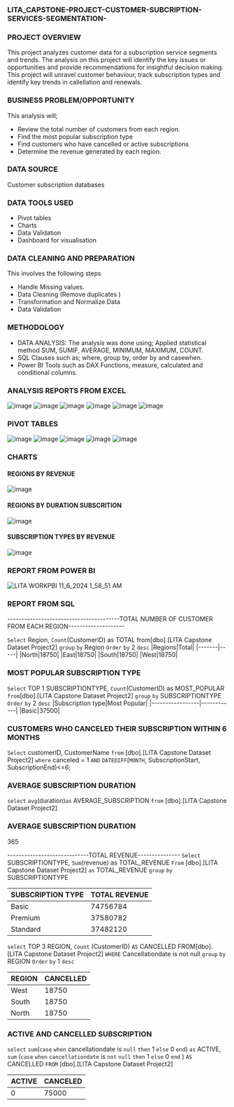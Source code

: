 ### LITA_CAPSTONE-PROJECT-CUSTOMER-SUBCRIPTION-SERVICES-SEGMENTATION-

### PROJECT OVERVIEW
This project analyzes customer data for a subscription service segments and trends. The analysis on this project will identify the key issues or opportunities and provide recommendations for insightful decision making. This project will unravel customer behaviour, track subscription types and identify key trends in callellation and renewals.

### BUSINESS PROBLEM/OPPORTUNITY
This analysis will;
- Review the total number of customers from each region.
- Find the most popular subscription type
- Find customers who have cancelled or active subscriptions 
- Determine the revenue generated by each region.

### DATA SOURCE
Customer subscription databases

### DATA TOOLS USED 
- Pivot tables
- Charts
- Data Validation
- Dashboard for visualisation

### DATA CLEANING AND PREPARATION
This involves the following steps
- Handle Missing values.
- Data Cleaning (Remove duplicates )
- Transformation and Normalize Data
- Data Validation

### METHODOLOGY
- DATA ANALYSIS: The analysis was done using; Applied statistical method SUM, SUMIF, AVERAGE, MINIMUM, MAXIMUM, COUNT.
- SQL Clauses such as; where, group by, order by and casewhen.
- Power BI Tools such as DAX Functions, measure, calculated and conditional columns.

### ANALYSIS REPORTS FROM EXCEL
![image](https://github.com/user-attachments/assets/304bd474-8c00-4e97-88a2-f10726a64a2d)
![image](https://github.com/user-attachments/assets/a0c2e88a-4913-430f-a31f-169b844499ac)
![image](https://github.com/user-attachments/assets/f14a25b6-3997-4325-8602-c56a9fdc075a)
![image](https://github.com/user-attachments/assets/5e25e4f3-cd50-42dc-8467-4acc1a734c0f)
![image](https://github.com/user-attachments/assets/120a5275-47bc-4ba9-a73b-ba0f0ede0aae)
![image](https://github.com/user-attachments/assets/19230426-15c1-4106-9126-c7f5a2cb44d7)

### PIVOT TABLES
![image](https://github.com/user-attachments/assets/00ba7d44-46bd-4631-8d69-ff95e39500d2)
![image](https://github.com/user-attachments/assets/950c5678-9bd1-45ef-a7f7-e6f73fc3a641)
![image](https://github.com/user-attachments/assets/302ba24a-ff5c-484b-ac30-44e648e6a995)
![image](https://github.com/user-attachments/assets/fb9eb9e2-2303-47f9-abee-74f0c037d86f)
![image](https://github.com/user-attachments/assets/7b250878-ca52-4b0f-a122-749c59be1fe3)

### CHARTS
#### REGIONS BY REVENUE		
![image](https://github.com/user-attachments/assets/2a5ccf81-4533-4df2-b784-730987d003da)
#### REGIONS BY DURATION SUBSCRITION
![image](https://github.com/user-attachments/assets/40ecb23d-3b99-42f8-8c47-27c938059a00)
#### SUBSCRIPTION TYPES BY REVENUE		
![image](https://github.com/user-attachments/assets/d80a40ef-653a-47cd-9547-6525eb0d43ec)


### REPORT FROM POWER BI
![LITA WORKPBI 11_6_2024 1_58_51 AM](https://github.com/user-attachments/assets/5bc949a8-7628-4e37-a029-f2cfb2747e42)

### REPORT FROM SQL
 ----------------------------------------TOTAL NUMBER OF CUSTOMER FROM EACH REGION--------------------

 `Select`
 Region,
 `Count`(CustomerID) as TOTAL
 from[dbo].[LITA Capstone Dataset Project2]
 `group` `by`
 Region
 `Order` `by` 2 `desc`
|Regions|Total|
|-------|-----| 
 |North|18750|
|East|18750|
|South|18750|
|West|18750|

### MOST POPULAR SUBSCRIPTION TYPE
`Select` TOP 1 
 SUBSCRIPTIONTYPE,
 `Count`(CustomerID) as MOST_POPULAR
 `from`[dbo].[LITA Capstone Dataset Project2]
 `group` `by`
SUBSCRIPTIONTYPE
 `Order` `by` 2 `desc`
|Subscription type|Most Popular|
|-----------------|------------|
|Basic|37500|

### CUSTOMERS WHO CANCELED THEIR SUBSCRIPTION WITHIN 6 MONTHS
`Select`
 customerID, CustomerName
 `from` [dbo].[LITA Capstone Dataset Project2]
 `where` canceled = 1
 `AND` `DATEDIFF`(`MONTH`,
 SubscriptionStart, SubscriptionEnd)<=6;

 ### AVERAGE SUBSCRIPTION DURATION
 `select`
 `avg`(duration)`as` AVERAGE_SUBSCRIPTION
`from`  [dbo].[LITA Capstone Dataset Project2]

### AVERAGE SUBSCRIPTION DURATION
365

-----------------------------TOTAL REVENUE---------------
		`Select`
		SUBSCRIPTIONTYPE,
		`Sum`(revenue) as TOTAL_REVENUE
		`From` [dbo].[LITA Capstone Dataset Project2]
		`as` TOTAL_REVENUE
		`group` `by` SUBSCRIPTIONTYPE

|SUBSCRIPTION TYPE| TOTAL REVENUE|
|-----------------|--------------|
|Basic|74756784|
|Premium|37580782|
|Standard|37482120|


`select` TOP 3 REGION,
		`Count` (CustomerID) `AS` CANCELLED
		FROM[dbo].[LITA Capstone Dataset Project2]
		`WHERE` Cancellationdate is not null
		`group` `by` REGION
		`Order` `by` 1 `desc`

|REGION|CANCELLED|
|------|---------|
|West|18750|
|South|18750|
|North|18750|

### ACTIVE AND CANCELLED SUBSCRIPTION
`select`
		`sum`(`case` `when` cancellationdate is `null` `then` 1 `else` 0 `end`) `as` ACTIVE,
		`sum` (`case` `when` `cancellationdate` is `not` `null` `then` 1 `else` 0 `end` ) `AS` CANCELLED
		`FROM` [dbo].[LITA Capstone Dataset Project2]
 
 |ACTIVE|CANCELED|
 |------|--------|
 |0|75000|
